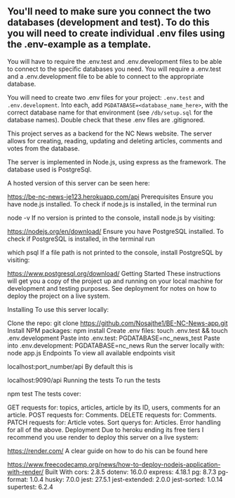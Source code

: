## You'll need to make sure you connect the two databases (development and test). To do this you will need to create individual .env files using the .env-example as a template. 

You will have to require the .env.test and .env.development files to be able to connect to the specific databases you need. 
You will require a .env.test and a .env.development file to be able to connect to the appropriate database.

You will need to create two .env files for your project: `.env.test` and `.env.development`. Into each, add `PGDATABASE=<database_name_here>`, with the correct database name for that environment (see `/db/setup.sql` for the database names). Double check that these .env files are .gitignored. 


This project serves as a backend for the NC News website. The server allows for creating, reading, updating and deleting articles, comments and votes from the database.

The server is implemented in Node.js, using express as the framework. The database used is PostgreSql.

A hosted version of this server can be seen here:

https://be-nc-news-je123.herokuapp.com/api
Prerequisites
Ensure you have node.js installed. To check if node.js is installed, in the terminal run

node -v
If no version is printed to the console, install node.js by visiting:

https://nodejs.org/en/download/
Ensure you have PostgreSQL installed. To check if PostgreSQL is installed, in the terminal run

which psql
If a file path is not printed to the console, install PostgreSQL by visiting:

https://www.postgresql.org/download/
Getting Started
These instructions will get you a copy of the project up and running on your local machine for development and testing purposes. See deployment for notes on how to deploy the project on a live system.

Installing
To use this server locally:

Clone the repo:
git clone https://github.com/Nosajthe1/BE-NC-News-app.git
Install NPM packages:
npm install
Create .env files:
touch .env.test && touch .env.development
Paste into .env.test:
PGDATABASE=nc_news_test
Paste into .env.development:
PGDATABASE=nc_news
Run the server locally with:
node app.js
Endpoints
To view all available endpoints visit

localhost:port_number/api
By default this is

localhost:9090/api
Running the tests
To run the tests

npm test
The tests cover:

GET requests for: topics, articles, article by its ID, users, comments for an article.
POST requests for: Comments.
DELETE requests for: Comments.
PATCH requests for: Article votes.
Sort querys for: Articles.
Error handling for all of the above.
Deployment
Due to heroku ending its free tiers I recommend you use render to deploy this server on a live system:

https://render.com/
A clear guide on how to do his can be found here

https://www.freecodecamp.org/news/how-to-deploy-nodejs-application-with-render/
Built With
cors: 2.8.5
dotenv: 16.0.0
express: 4.18.1
pg: 8.7.3
pg-format: 1.0.4
husky: 7.0.0
jest: 27.5.1
jest-extended: 2.0.0
jest-sorted: 1.0.14
supertest: 6.2.4

